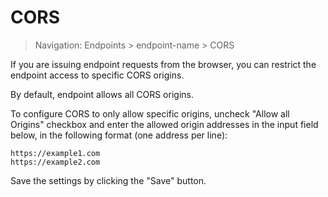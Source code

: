 # CORS

> Navigation: Endpoints > endpoint-name > CORS

If you are issuing endpoint requests from the browser, you can restrict the endpoint access to specific CORS origins.

By default, endpoint allows all CORS origins.

To configure CORS to only allow specific origins, uncheck "Allow all Origins" checkbox and enter the allowed origin addresses in the input field below, in the following format (one address per line):

```
https://example1.com
https://example2.com
```

Save the settings by clicking the "Save" button.